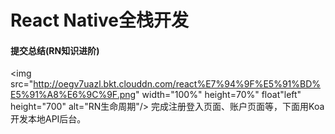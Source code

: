 # React Native全栈开发


#### 提交总结(RN知识进阶)
<img src="http://oegv7uazl.bkt.clouddn.com/react%E7%94%9F%E5%91%BD%E5%91%A8%E6%9C%9F.png" width="100%" height=70%" float"left" height="700" alt="RN生命周期"/>
完成注册登入页面、账户页面等，下面用Koa开发本地API后台。


